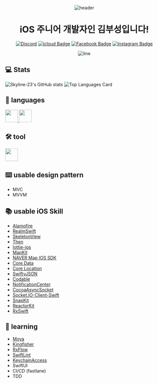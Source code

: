 <div align=center>
  
![header](https://capsule-render.vercel.app/api?type=waving&color=timeGradient&height=300&section=header&text=Skyline-23&fontSize=90&fontColor=FFFFFF&animation=fadeIn)
  <h1>
    iOS 주니어 개발자인 김부성입니다!
  </h1>
  
[![Discord](https://img.shields.io/badge/Discord-Discord?logo=discord&style=flat-square&color=7289DA&logoColor=white&link=https://discordapp.com/users/604160674142355487)](https://discordapp.com/users/604160674142355487)
[![icloud Badge](https://img.shields.io/badge/icloud-3693F3?style=flat-square&logo=icloud&logoColor=white&link=mailto:bs2740@icloud.com)](mailto:bs2740@icloud.com)
[![Facebook Badge](https://img.shields.io/badge/Facebook-1877f2?style=flat-square&logo=facebook&logoColor=white&link=https://www.facebook.com/profile.php?id=100045581492288)](https://www.facebook.com/profile.php?id=100045581492288)
[![Instagram Badge](https://img.shields.io/badge/Instagram-e4405f?style=flat-square&logo=Instagram&logoColor=white&link=https://www.instagram.com/Skyline____23)](https://www.instagram.com/Skyline__23)

![line](https://capsule-render.vercel.app/api?type=soft&color=timeGradient&height=10)

</div>

## 💻 Stats
![Skyline-23's GitHub stats](https://github-readme-stats.vercel.app/api?username=Skyline-23&show_icons=true&hide_border=true&count_private=true)
![Top Languages Card](https://github-readme-stats.vercel.app/api/top-langs/?username=Skyline-23&hide_border=true&layout=compact)

## 📘 languages
<a href="https://github.com/apple/swift" target='_blank'>
  <img src='https://sa0blogs.blob.core.windows.net/justinchronicles/2014/07/Apple_Swift_Logo.png' width="40" height="40">
</a>
<a href="https://github.com/python" target='_blank'>
  <img src='https://cdn.iconscout.com/icon/free/png-256/python-3521655-2945099.png' width="40" height="40">
</a>

## 🛠 tool
<a href="https://developer.apple.com/xcode/" target='_blank'>
  <img src='https://is4-ssl.mzstatic.com/image/thumb/Purple114/v4/6b/ed/ec/6bedecd4-5e33-2447-d5dd-e6a959c90601/Xcode-85-220-0-4-2x.png/1200x630bb.png' width="40" height="40">
</a>

## ⌨️ usable design pattern
- MVC
- MVVM

## 📚 usable iOS Skill
- [Alamofire](https://github.com/Alamofire/Alamofire)
- [RealmSwift](https://github.com/realm/realm-cocoa)
- [SkeletonView](https://github.com/Juanpe/SkeletonView)
- [Then](https://github.com/devxoul/Then)
- [lottie-ios](https://github.com/airbnb/lottie-ios)
- [MapKit](https://developer.apple.com/documentation/mapkit/)
- [NAVER Map IOS SDK](https://navermaps.github.io/ios-map-sdk/guide-ko/0.html)
- [Core Data](https://developer.apple.com/documentation/coredata)
- [Core Location](https://developer.apple.com/documentation/corelocation/)
- [SwiftyJSON](https://github.com/SwiftyJSON/SwiftyJSON)
- [Codable](https://developer.apple.com/documentation/swift/codable)
- [NotificationCenter](https://developer.apple.com/documentation/foundation/notificationcenter)
- [CocoaAsyncSocket](https://github.com/robbiehanson/CocoaAsyncSocket)
- [Socket.IO-Client-Swift](https://github.com/socketio/socket.io-client-swift)
- [SnapKit](https://github.com/SnapKit/SnapKit)
- [ReactorKit](https://github.com/ReactorKit/ReactorKit)
- [RxSwift](https://github.com/ReactiveX/RxSwift)

## 📖 learning
- [Moya](https://github.com/Moya/Moya)
- [Kingfisher](https://github.com/onevcat/Kingfisher)
- [RxFlow](https://github.com/RxSwiftCommunity/RxFlow)
- [SwiftLint](https://github.com/realm/SwiftLint)
- [KeychainAccess](https://github.com/kishikawakatsumi/KeychainAccess)
- SwiftUI
- CI/CD (fastlane)
- TDD
